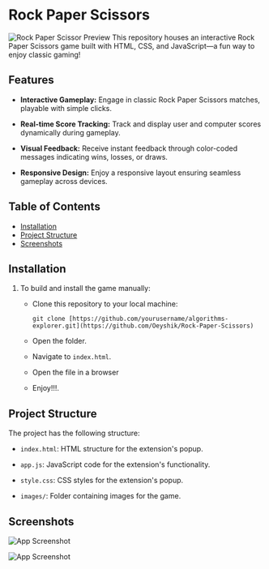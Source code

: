 # Rock Paper Scissors

![Rock Paper Scissor Preview](https://drive.google.com/uc?id=1VKgjTgPN8tf9Dd0tGpUUiiMhOg8ocvBy)
This repository houses an interactive Rock Paper Scissors game built with HTML, CSS, and JavaScript—a fun way to enjoy classic gaming!

## Features

- **Interactive Gameplay:** Engage in classic Rock Paper Scissors matches, playable with simple clicks.

- **Real-time Score Tracking:** Track and display user and computer scores dynamically during gameplay.

- **Visual Feedback:** Receive instant feedback through color-coded messages indicating wins, losses, or draws.

- **Responsive Design:** Enjoy a responsive layout ensuring seamless gameplay across devices.

## Table of Contents

- [Installation](#installation)
- [Project Structure](#project-structure)
- [Screenshots](#screenshots)

## Installation

1. To build and install the game manually:

   - Clone this repository to your local machine:

     ```
     git clone [https://github.com/yourusername/algorithms-explorer.git](https://github.com/Oeyshik/Rock-Paper-Scissors)
     ```

   - Open the folder.

   - Navigate to `index.html`.

   - Open the file in a browser

   - Enjoy!!!.


## Project Structure

The project has the following structure:

- `index.html`: HTML structure for the extension's popup.

- `app.js`: JavaScript code for the extension's functionality.

- `style.css`: CSS styles for the extension's popup.

- `images/`: Folder containing images for the game.

## Screenshots

![App Screenshot](https://drive.google.com/uc?id=1isAa_tnkaMjU9kbdRyFxUCo9mfjkTZpm)

![App Screenshot](https://drive.google.com/uc?id=1iR6btDY0pfr2d1ZImSLm8-DA5BlCnqzh)
